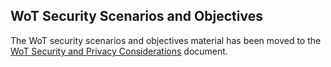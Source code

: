 ## WoT Security Scenarios and Objectives

The WoT security scenarios and objectives material has been moved to the 
[WoT Security and Privacy Considerations](index.html#wot-security-objectives) document.


